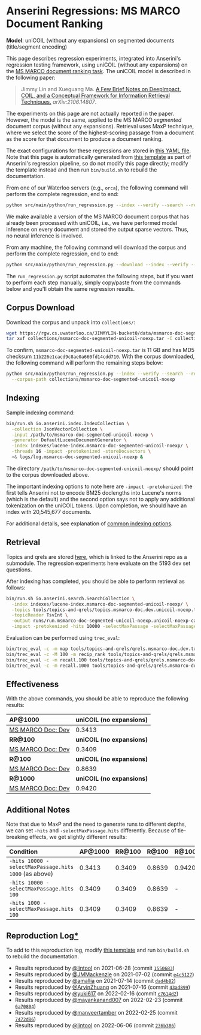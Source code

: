 # Anserini Regressions: MS MARCO Document Ranking

**Model**: uniCOIL (without any expansions) on segmented documents (title/segment encoding)

This page describes regression experiments, integrated into Anserini's regression testing framework, using uniCOIL (without any expansions) on the [MS MARCO document ranking task](https://github.com/microsoft/MSMARCO-Document-Ranking).
The uniCOIL model is described in the following paper:

> Jimmy Lin and Xueguang Ma. [A Few Brief Notes on DeepImpact, COIL, and a Conceptual Framework for Information Retrieval Techniques.](https://arxiv.org/abs/2106.14807) _arXiv:2106.14807_.

The experiments on this page are not actually reported in the paper.
However, the model is the same, applied to the MS MARCO _segmented_ document corpus (without any expansions).
Retrieval uses MaxP technique, where we select the score of the highest-scoring passage from a document as the score for that document to produce a document ranking.

The exact configurations for these regressions are stored in [this YAML file](../../src/main/resources/regression/msmarco-doc-segmented-unicoil-noexp.yaml).
Note that this page is automatically generated from [this template](../../src/main/resources/docgen/templates/msmarco-doc-segmented-unicoil-noexp.template) as part of Anserini's regression pipeline, so do not modify this page directly; modify the template instead and then run `bin/build.sh` to rebuild the documentation.

From one of our Waterloo servers (e.g., `orca`), the following command will perform the complete regression, end to end:

```bash
python src/main/python/run_regression.py --index --verify --search --regression msmarco-doc-segmented-unicoil-noexp
```

We make available a version of the MS MARCO document corpus that has already been processed with uniCOIL, i.e., we have performed model inference on every document and stored the output sparse vectors.
Thus, no neural inference is involved.

From any machine, the following command will download the corpus and perform the complete regression, end to end:

```bash
python src/main/python/run_regression.py --download --index --verify --search --regression msmarco-doc-segmented-unicoil-noexp
```

The `run_regression.py` script automates the following steps, but if you want to perform each step manually, simply copy/paste from the commands below and you'll obtain the same regression results.

## Corpus Download

Download the corpus and unpack into `collections/`:

```bash
wget https://rgw.cs.uwaterloo.ca/JIMMYLIN-bucket0/data/msmarco-doc-segmented-unicoil-noexp.tar -P collections/
tar xvf collections/msmarco-doc-segmented-unicoil-noexp.tar -C collections/
```

To confirm, `msmarco-doc-segmented-unicoil-noexp.tar` is 11 GB and has MD5 checksum `11b226e1cacd9c8ae0a660fd14cdd710`.
With the corpus downloaded, the following command will perform the remaining steps below:

```bash
python src/main/python/run_regression.py --index --verify --search --regression msmarco-doc-segmented-unicoil-noexp \
  --corpus-path collections/msmarco-doc-segmented-unicoil-noexp
```

## Indexing

Sample indexing command:

```bash
bin/run.sh io.anserini.index.IndexCollection \
  -collection JsonVectorCollection \
  -input /path/to/msmarco-doc-segmented-unicoil-noexp \
  -generator DefaultLuceneDocumentGenerator \
  -index indexes/lucene-index.msmarco-doc-segmented-unicoil-noexp/ \
  -threads 16 -impact -pretokenized -storeDocvectors \
  >& logs/log.msmarco-doc-segmented-unicoil-noexp &
```

The directory `/path/to/msmarco-doc-segmented-unicoil-noexp/` should point to the corpus downloaded above.

The important indexing options to note here are `-impact -pretokenized`: the first tells Anserini not to encode BM25 doclengths into Lucene's norms (which is the default) and the second option says not to apply any additional tokenization on the uniCOIL tokens.
Upon completion, we should have an index with 20,545,677 documents.

For additional details, see explanation of [common indexing options](../../docs/common-indexing-options.md).

## Retrieval

Topics and qrels are stored [here](https://github.com/castorini/anserini-tools/tree/master/topics-and-qrels), which is linked to the Anserini repo as a submodule.
The regression experiments here evaluate on the 5193 dev set questions.

After indexing has completed, you should be able to perform retrieval as follows:

```bash
bin/run.sh io.anserini.search.SearchCollection \
  -index indexes/lucene-index.msmarco-doc-segmented-unicoil-noexp/ \
  -topics tools/topics-and-qrels/topics.msmarco-doc.dev.unicoil-noexp.tsv.gz \
  -topicReader TsvInt \
  -output runs/run.msmarco-doc-segmented-unicoil-noexp.unicoil-noexp-cached_q.topics.msmarco-doc.dev.unicoil-noexp.txt \
  -impact -pretokenized -hits 10000 -selectMaxPassage -selectMaxPassage.delimiter "#" -selectMaxPassage.hits 1000 &
```

Evaluation can be performed using `trec_eval`:

```bash
bin/trec_eval -c -m map tools/topics-and-qrels/qrels.msmarco-doc.dev.txt runs/run.msmarco-doc-segmented-unicoil-noexp.unicoil-noexp-cached_q.topics.msmarco-doc.dev.unicoil-noexp.txt
bin/trec_eval -c -M 100 -m recip_rank tools/topics-and-qrels/qrels.msmarco-doc.dev.txt runs/run.msmarco-doc-segmented-unicoil-noexp.unicoil-noexp-cached_q.topics.msmarco-doc.dev.unicoil-noexp.txt
bin/trec_eval -c -m recall.100 tools/topics-and-qrels/qrels.msmarco-doc.dev.txt runs/run.msmarco-doc-segmented-unicoil-noexp.unicoil-noexp-cached_q.topics.msmarco-doc.dev.unicoil-noexp.txt
bin/trec_eval -c -m recall.1000 tools/topics-and-qrels/qrels.msmarco-doc.dev.txt runs/run.msmarco-doc-segmented-unicoil-noexp.unicoil-noexp-cached_q.topics.msmarco-doc.dev.unicoil-noexp.txt
```

## Effectiveness

With the above commands, you should be able to reproduce the following results:

| **AP@1000**                                                                                                  | **uniCOIL (no expansions)**|
|:-------------------------------------------------------------------------------------------------------------|-----------|
| [MS MARCO Doc: Dev](https://github.com/microsoft/MSMARCO-Document-Ranking)                                   | 0.3413    |
| **RR@100**                                                                                                   | **uniCOIL (no expansions)**|
| [MS MARCO Doc: Dev](https://github.com/microsoft/MSMARCO-Document-Ranking)                                   | 0.3409    |
| **R@100**                                                                                                    | **uniCOIL (no expansions)**|
| [MS MARCO Doc: Dev](https://github.com/microsoft/MSMARCO-Document-Ranking)                                   | 0.8639    |
| **R@1000**                                                                                                   | **uniCOIL (no expansions)**|
| [MS MARCO Doc: Dev](https://github.com/microsoft/MSMARCO-Document-Ranking)                                   | 0.9420    |

## Additional Notes

Note that due to MaxP and the need to generate runs to different depths, we can set `-hits` and `-selectMaxPassage.hits` differently.
Because of tie-breaking effects, we get slightly different results:

| Condition                                            | AP@1000 | RR@100 | R@100  | R@1000 | MS MARCO MRR @100   |
|:-----------------------------------------------------|:--------|:-------|:-------|:-------|:--------------------|
| `-hits 10000 -selectMaxPassage.hits 1000` (as above) | 0.3413  | 0.3409 | 0.8639 | 0.9420 | 0.34138671941993426 |
| `-hits 10000 -selectMaxPassage.hits 100`             | 0.3409  | 0.3409 | 0.8639 | -      | 0.3410112121151749  |
| `-hits 1000 -selectMaxPassage.hits 100`              | 0.3409  | 0.3409 | 0.8639 | -      | 0.3410112121151749  |

## Reproduction Log[*](../../docs/reproducibility.md)

To add to this reproduction log, modify [this template](../../src/main/resources/docgen/templates/msmarco-doc-segmented-unicoil-noexp.template) and run `bin/build.sh` to rebuild the documentation.

+ Results reproduced by [@lintool](https://github.com/lintool) on 2021-06-28 (commit [`1550683`](https://github.com/castorini/anserini/commit/1550683e41cefe89b7e67c0a5f0e147bc70dfcda))
+ Results reproduced by [@JMMackenzie](https://github.com/JMMackenzie) on 2021-07-02 (commit [`e4c5127`](https://github.com/castorini/anserini/commit/e4c51278d375ebad9aa2bf9bde66cab32260d6b4))
+ Results reproduced by [@amallia](https://github.com/amallia) on 2021-07-14 (commit [`dad4b82`](https://github.com/castorini/anserini/commit/dad4b82cba2d879ae20147b2abdd04564331ea6f))
+ Results reproduced by [@ArvinZhuang](https://github.com/ArvinZhuang) on 2021-07-16 (commit [`43ad899`](https://github.com/castorini/anserini/commit/43ad899337ac5e3b219d899bb218c4bcae18b1e6))
+ Results reproduced by [@yuki617](https://github.com/yuki617) on 2022-02-16 (commit [`c7614d2`](https://github.com/castorini/anserini/commit/c7614d212a8f7744b2e7071fd5819c058ab6a09c))
+ Results reproduced by [@mayankanand007](https://github.com/mayankanand007) on 2022-02-23 (commit [`6a70804`](https://github.com/castorini/anserini/commit/6a708047f71528f7d516c0dd45485204a36e6b1d))
+ Results reproduced by [@manveertamber](https://github.com/manveertamber) on 2022-02-25 (commit [`7472d86`](https://github.com/castorini/anserini/commit/7472d862c7311bc8bbd30655c940d6396e27c223))
+ Results reproduced by [@lintool](https://github.com/lintool) on 2022-06-06 (commit [`236b386`](https://github.com/castorini/anserini/commit/236b386ddc11d292b4b736162b59488a02236d6c))
